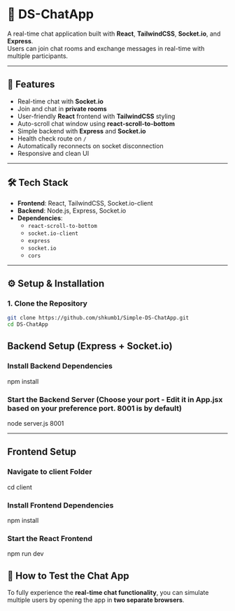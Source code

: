 # 💬 DS-ChatApp

A real-time chat application built with **React**, **TailwindCSS**, **Socket.io**, and **Express**.  
Users can join chat rooms and exchange messages in real-time with multiple participants.

---

## 🚀 Features

- Real-time chat with **Socket.io**
- Join and chat in **private rooms**
- User-friendly **React** frontend with **TailwindCSS** styling
- Auto-scroll chat window using **react-scroll-to-bottom**
- Simple backend with **Express** and **Socket.io**
- Health check route on `/`
- Automatically reconnects on socket disconnection
- Responsive and clean UI

---

## 🛠️ Tech Stack

- **Frontend**: React, TailwindCSS, Socket.io-client
- **Backend**: Node.js, Express, Socket.io
- **Dependencies**:
  - `react-scroll-to-bottom`
  - `socket.io-client`
  - `express`
  - `socket.io`
  - `cors`

---

## ⚙️ Setup & Installation

### 1. Clone the Repository
```bash
git clone https://github.com/shkumb1/Simple-DS-ChatApp.git
cd DS-ChatApp 
```

## Backend Setup (Express + Socket.io)

### Install Backend Dependencies

npm install

### Start the Backend Server (Choose your port - Edit it in App.jsx based on your preference port. 8001 is by default)

node server.js 8001

---

## Frontend Setup 

### Navigate to client Folder

cd client

### Install Frontend Dependencies

npm install

### Start the React Frontend

npm run dev

## 🧪 How to Test the Chat App

To fully experience the **real-time chat functionality**, you can simulate multiple users by opening the app in **two separate browsers**.

